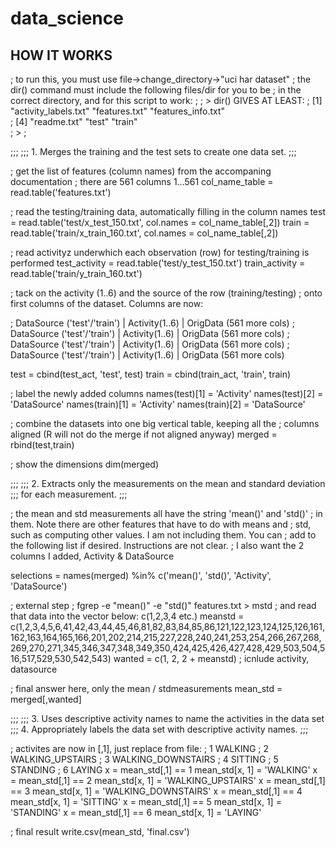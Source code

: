 data_science
============

## HOW IT WORKS

; to run this, you must use file->change_directory->"uci har dataset"
; the dir() command must include the following files/dir for you to be
; in the correct directory, and for this script to work:
;
; > dir() GIVES AT LEAST:
; [1] "activity_labels.txt" "features.txt"        "features_info.txt"  
; [4] "readme.txt"          "test"                "train"              
; > 
;

;;;
;;; 1. Merges the training and the test sets to create one data set.
;;;

; get the list of features (column names) from the accompaning documentation
; there are 561 columns 1...561
col_name_table = read.table('features.txt')

; read the testing/training data, automatically filling in the column names
test  = read.table('test/x_test_150.txt',   col.names = col_name_table[,2])
train = read.table('train/x_train_160.txt', col.names = col_name_table[,2])

; read activityz underwhich each observation (row) for testing/training is performed
test_activity  = read.table('test/y_test_150.txt')
train_activity = read.table('train/y_train_160.txt')

; tack on the activity (1..6) and the source of the row (training/testing)
; onto first columns of the dataset.  Columns are now:

; DataSource ('test'/'train') | Activity(1..6) | OrigData (561 more cols)
; DataSource ('test'/'train') | Activity(1..6) | OrigData (561 more cols)
; DataSource ('test'/'train') | Activity(1..6) | OrigData (561 more cols)
; DataSource ('test'/'train') | Activity(1..6) | OrigData (561 more cols)

test  = cbind(test_act,  'test',  test)
train = cbind(train_act, 'train', train)

; label the newly added columns
names(test)[1]  = 'Activity'
names(test)[2]  = 'DataSource'
names(train)[1] = 'Activity'
names(train)[2] = 'DataSource'

; combine the datasets into one big vertical table, keeping all the
; columns aligned (R will not do the merge if not aligned anyway)
merged = rbind(test,train)

; show the dimensions
dim(merged)

;;;
;;; 2. Extracts only the measurements on the mean and standard deviation
;;; for each measurement. 
;;;

; the mean and std measurements all have the string 'mean()' and 'std()'
; in them.  Note there are other features that have to do with means and
; std, such as computing other values.  I am not including them.  You can
; add to the following list if desired.  Instructions are not clear.
; I also want the 2 columns I added, Activity & DataSource

selections = names(merged) %in% c('mean()', 'std()', 'Activity', 'DataSource')

; external step
; fgrep -e "mean()" -e "std()" features.txt > mstd
; and read that data into the vector below: c(1,2,3,4 etc.)
meanstd = c(1,2,3,4,5,6,41,42,43,44,45,46,81,82,83,84,85,86,121,122,123,124,125,126,161,162,163,164,165,166,201,202,214,215,227,228,240,241,253,254,266,267,268,269,270,271,345,346,347,348,349,350,424,425,426,427,428,429,503,504,516,517,529,530,542,543)
wanted = c(1, 2, 2 + meanstd) ; icnlude activity, datasource

; final answer here, only the mean / stdmeasurements
mean_std = merged[,wanted]

;;;
;;; 3. Uses descriptive activity names to name the activities in the data set
;;; 4. Appropriately labels the data set with descriptive activity names. 
;;;

; activites are now in [,1], just replace from file:
; 1 WALKING
; 2 WALKING_UPSTAIRS
; 3 WALKING_DOWNSTAIRS
; 4 SITTING
; 5 STANDING
; 6 LAYING
x = mean_std[,1] == 1
mean_std[x, 1] = 'WALKING'
x = mean_std[,1] == 2
mean_std[x, 1] = 'WALKING_UPSTAIRS'
x = mean_std[,1] == 3
mean_std[x, 1] = 'WALKING_DOWNSTAIRS'
x = mean_std[,1] == 4
mean_std[x, 1] = 'SITTING'
x = mean_std[,1] == 5
mean_std[x, 1] = 'STANDING'
x = mean_std[,1] == 6
mean_std[x, 1] = 'LAYING'

; final result
write.csv(mean_std, 'final.csv')
